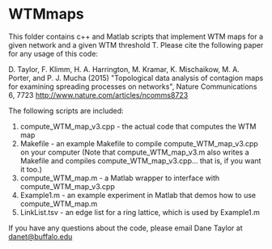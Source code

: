 # WTMmaps
This folder contains c++ and Matlab scripts that implement WTM maps for a given network and a given WTM threshold T. Please cite the following paper for any usage of this code:

D. Taylor, F. Klimm, H. A. Harrington, M. Kramar, K. Mischaikow, M. A. Porter, and P. J. Mucha (2015) "Topological data analysis of contagion maps for examining spreading processes on networks", Nature Communications 6, 7723 
http://www.nature.com/articles/ncomms8723

The following scripts are included:

1. compute_WTM_map_v3.cpp - the actual code that computes the WTM map
2. Makefile - an example Makefile to compile compute_WTM_map_v3.cpp on your computer (Note that compute_WTM_map_v3.m also writes a Makefile and compiles compute_WTM_map_v3.cpp... that is, if you want it too.)
3. compute_WTM_map.m - a Matlab wrapper to interface with compute_WTM_map_v3.cpp
4. Example1.m - an example experiment in Matlab that demos how to use compute_WTM_map.m
5. LinkList.tsv  - an edge list for a ring lattice, which is used by Example1.m

If you have any questions about the code, please email Dane Taylor at danet@buffalo.edu
